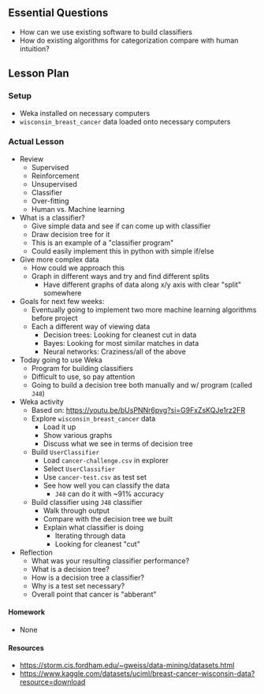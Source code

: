 ## Essential Questions

- How can we use existing software to build classifiers
- How do existing algorithms for categorization compare with human intuition?

## Lesson Plan

### Setup

- Weka installed on necessary computers
- `wisconsin_breast_cancer` data loaded onto necessary computers

### Actual Lesson

- Review
    - Supervised
    - Reinforcement
    - Unsupervised
    - Classifier
    - Over-fitting
    - Human vs. Machine learning
- What is a classifier?
    - Give simple data and see if can come up with classifier
    - Draw decision tree for it
    - This is an example of a "classifier program"
    - Could easily implement this in python with simple if/else
- Give more complex data
    - How could we approach this
    - Graph in different ways and try and find different splits
        - Have different graphs of data along x/y axis with clear "split" somewhere
- Goals for next few weeks:
    - Eventually going to implement two more machine learning algorithms before project
    - Each a different way of viewing data
        - Decision trees: Looking for cleanest cut in data
        - Bayes: Looking for most similar matches in data
        - Neural networks: Craziness/all of the above
- Today going to use Weka
    - Program for building classifiers
    - Difficult to use, so pay attention
    - Going to build a decision tree both manually and w/ program (called `J48`)
- Weka activity
    - Based on: https://youtu.be/bUsPNNr6pvg?si=G9FxZsKQJe1rz2FR
    - Explore `wisconsin_breast_cancer` data
        - Load it up
        - Show various graphs
        - Discuss what we see in terms of decision tree
    - Build `UserClassifier`
        - Load `cancer-challenge.csv` in explorer
        - Select `UserClassifier`
        - Use `cancer-test.csv` as test set
        - See how well you can classify the data
            - `J48` can do it with ~91% accuracy
    - Build classifier using `J48` classifier
        - Walk through output
        - Compare with the decision tree we built
        - Explain what classifier is doing
            - Iterating through data
            - Looking for cleanest "cut"
- Reflection
    - What was your resulting classifier performance?
    - What is a decision tree?
    - How is a decision tree a classifier?
    - Why is a test set necessary?
    - Overall point that cancer is "abberant"

#### Homework

- None

#### Resources

- https://storm.cis.fordham.edu/~gweiss/data-mining/datasets.html
- https://www.kaggle.com/datasets/uciml/breast-cancer-wisconsin-data?resource=download

